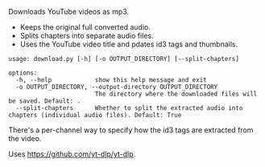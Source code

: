 Downloads YouTube videos as mp3.

- Keeps the original full converted audio.
- Splits chapters into separate audio files.
- Uses the YouTube video title and pdates id3 tags and thumbnails.

```
usage: download.py [-h] [-o OUTPUT_DIRECTORY] [--split-chapters]

options:
  -h, --help            show this help message and exit
  -o OUTPUT_DIRECTORY, --output-directory OUTPUT_DIRECTORY
                        The directory where the downloaded files will be saved. Default: .
  --split-chapters      Whether to split the extracted audio into chapters (individual audio files). Default: True
```

There's a per-channel way to specify how the id3 tags are extracted from the video.

Uses https://github.com/yt-dlp/yt-dlp.
